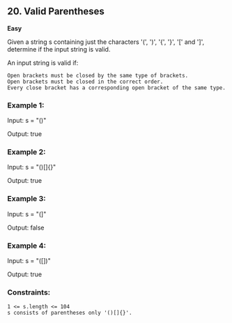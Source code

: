 ﻿## 20. Valid Parentheses
**Easy**


Given a string s containing just the characters '(', ')', '{', '}', '[' and ']', determine if the input string is valid.

An input string is valid if:

    Open brackets must be closed by the same type of brackets.
    Open brackets must be closed in the correct order.
    Every close bracket has a corresponding open bracket of the same type.

 

### Example 1:

Input: s = "()"

Output: true

### Example 2:

Input: s = "()[]{}"

Output: true

### Example 3:

Input: s = "(]"

Output: false

### Example 4:

Input: s = "([])"

Output: true

 

### Constraints:

    1 <= s.length <= 104
    s consists of parentheses only '()[]{}'.



